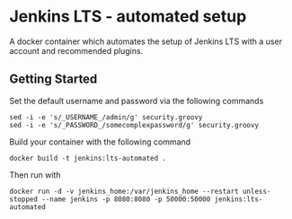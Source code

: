 # Jenkins LTS - automated setup

A docker container which automates the setup of Jenkins LTS with a user account and recommended plugins.

## Getting Started

Set the default username and password via the following commands
```
sed -i -e 's/_USERNAME_/admin/g' security.groovy
sed -i -e 's/_PASSWORD_/somecomplexpassword/g' security.groovy
```

Build your container with the following command
```
docker build -t jenkins:lts-automated .
```

Then run with
```
docker run -d -v jenkins_home:/var/jenkins_home --restart unless-stopped --name jenkins -p 8080:8080 -p 50000:50000 jenkins:lts-automated
```
